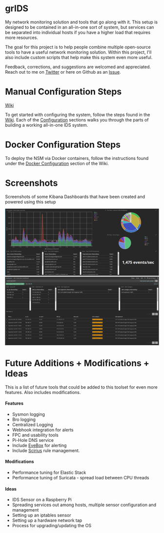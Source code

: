 # grIDS
My network monitoring solution and tools that go along with it. This setup is designed to be contained in an all-in-one sort of system, but services can be separated into individual hosts if you have a higher load that requires more resources.

The goal for this project is to help people combine multiple open-source tools to have a useful network monitoring solution. Within this project, I'll also include custom scripts that help make this system even more useful.

Feedback, corrections, and suggestions are welcomed and appreciated. Reach out to me on [Twitter](https://www.twitter.com/0xgradius) or here on Github as an [Issue](https://github.com/gradiuscypher/grIDS/issues).

# Manual Configuration Steps

[Wiki](https://github.com/gradiuscypher/grIDS/wiki)

To get started with configuring the system, follow the steps found in the [Wiki](https://github.com/gradiuscypher/grIDS/wiki). Each of the [Configuration](https://github.com/gradiuscypher/grIDS/wiki/Configuration) sections walks you through the parts of building a working all-in-one IDS system.

# Docker Configuration Steps

To deploy the NSM via Docker containers, follow the instructions found under the [Docker Configuration](https://github.com/gradiuscypher/grIDS/wiki/Docker-Configuration) section of the Wiki.

# Screenshots
Screenshots of some Kibana Dashboards that have been created and powered using this setup

![DASH1](docs/images/overview_dash.PNG)
![DASH2](docs/images/dashboard_alert_exploration.PNG)

# Future Additions + Modifications + Ideas
This is a list of future tools that could be added to this toolset for even more features. Also includes modifications.

#### Features
* Sysmon logging
* Bro logging
* Centralized Logging
* Webhook integration for alerts
* FPC and usability tools
* Pi-Hole DNS service
* Include [EveBox](https://evebox.org/) for alerting
* Include [Scirius](https://github.com/StamusNetworks/scirius) rule management.

#### Modifications
* Performance tuning for Elastic Stack
* Performance tuning of Suricata - spread load between CPU threads

#### Ideas
* IDS Sensor on a Raspberry Pi
* Spreading services out among hosts, multiple sensor configuration and management
* Setting up an iptables sensor
* Setting up a hardware network tap
* Process for upgrading/updating the OS
